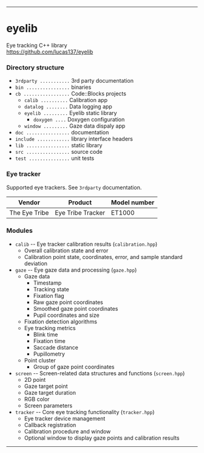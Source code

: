 _______________________________________________________________________________
# eyelib
Eye tracking C++ library  
https://github.com/lucas137/eyelib

### Directory structure
- `3rdparty ...........` 3rd party documentation
- `bin ................` binaries
- `cb .................` Code::Blocks projects
    - `calib ..........` Calibration app
    - `datalog ........` Data logging app
    - `eyelib .........` Eyelib static library
        - `doxygen ....` Doxygen configuration
    - `window .........` Gaze data dispaly app
- `doc ................` documentation
- `include ............` library interface headers
- `lib ................` static library
- `src ................` source code
- `test ...............` unit tests

### Eye tracker
Supported eye trackers. See `3rdparty` documentation.

| Vendor        | Product           | Model number
|---------------|-------------------|-------------
| The Eye Tribe | Eye Tribe Tracker | ET1000


### Modules
- `calib` -- Eye tracker calibration results (`calibration.hpp`)
  - Overall calibration state and error
  - Calibration point state, coordinates, error, and sample standard deviation
- `gaze` -- Eye gaze data and processing (`gaze.hpp`)
  - Gaze data
    - Timestamp
    - Tracking state
    - Fixation flag
    - Raw gaze point coordinates
    - Smoothed gaze point coordinates
    - Pupil coordinates and size
  - Fixation detection algorithms
  - Eye tracking metrics
    - Blink time
    - Fixation time
    - Saccade distance
    - Pupillometry
  - Point cluster
    - Group of gaze point coordinates
- `screen` -- Screen-related data structures and functions (`screen.hpp`)
  - 2D point
  - Gaze target point
  - Gaze target duration
  - RGB color
  - Screen parameters
- `tracker` -- Core eye tracking functionality (`tracker.hpp`)
  - Eye tracker device management
  - Callback registration
  - Calibration procedure and window
  - Optional window to display gaze points and calibration results

_______________________________________________________________________________
